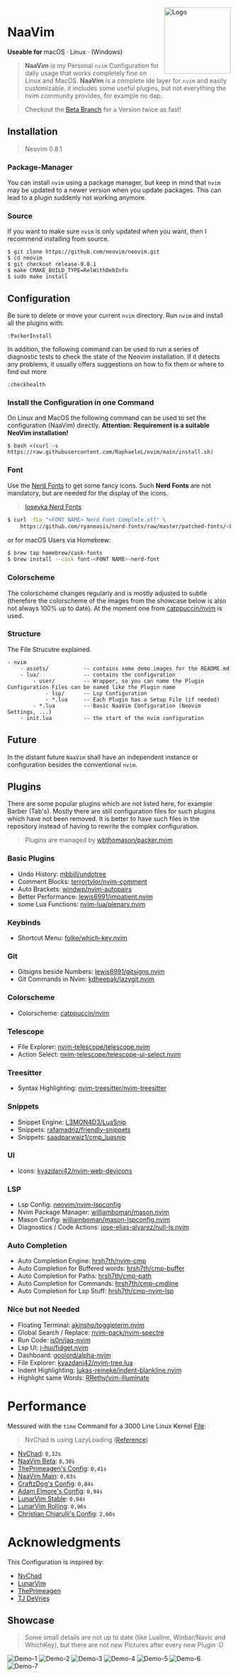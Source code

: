 <img height="150" src="assets/logo.png" align="right" alt="Logo">

# NaaVim

<b>Useable for </b>
macOS · Linux · (Windows)

> **NaaVim** is my Personal `nvim` Configuration for daily usage that works completely fine on Linux and MacOS. **NaaVim** is a complete ide layer for `nvim` and easily customizable. it includes some useful plugins, but not everything the nvim community provides, for example no dap.

> Checkout the [Beta Branch](https://github.com/RaphaeleL/nvim/tree/beta) for a Version twice as fast!

## Installation

> Neovim 0.8.1

### Package-Manager

You can install `nvim` using a package manager, but keep in mind that `nvim` may be updated to a newer version when you update packages. This can lead to a plugin suddenly not working anymore.

### Source

If you want to make sure `nvim` is only updated when you want, then I recommend installing from source.

```
$ git clone https://github.com/neovim/neovim.git
$ cd neovim
$ git checkout release-0.8.1
$ make CMAKE_BUILD_TYPE=RelWithDebInfo
$ sudo make install
```

## Configuration

Be sure to delete or move your current `nvim` directory. Run `nvim` and install all the plugins with:

```
:PackerInstall
```

In addition, the following command can be used to run a series of diagnostic tests to check the state of the Neovim installation. If it detects any problems, it usually offers suggestions on how to fix them or where to find out more

```
:checkhealth
```

### Install the Configuration in one Command

On Linux and MacOS the following command can be used to set the configuration (NaaVim) directly. **Attention: Requirement is a suitable NeoVim installation!**

```
$ bash <(curl -s https://raw.githubusercontent.com/RaphaeleL/nvim/main/install.sh)
```

### Font

Use the [Nerd Fonts](https://www.nerdfonts.com) to get some fancy icons. Such **Nerd Fonts** are not mandatory, but are needed for the display of the icons.

> [Iosevka Nerd Fonts](https://github.com/ryanoasis/nerd-fonts/tree/master/patched-fonts/Iosevka)

```bash
$ curl -fLo "<FONT NAME> Nerd Font Complete.otf" \
    https://github.com/ryanoasis/nerd-fonts/raw/master/patched-fonts/<FONT_PATH>/complete/<FONT_NAME>%20Nerd%20Font%20Complete.otf
```

or for macOS Users via Homebrew:

```bash
$ brew tap homebrew/cask-fonts
$ brew install --cask font-<FONT NAME>-nerd-font
```

### Colorscheme

The colorscheme changes regularly and is mostly adjusted to subtle (therefore the colorscheme of the images from the showcase below is also not always 100% up to date). At the moment one from [catppuccin/nvim](https://github.com/catppuccin/nvim) is used.

### Structure

The File Strucutre explained.

```
- nvim
    - assets/           -- contains some demo images for the README.md
    - lua/              -- contains the configuration
        - user/         -- Wrapper, so you can name the Plugin Configuration Files can be named like the Plugin name
            - lsp/      -- Lsp Configuration
            - *.lua     -- Each Plugin has a Setup File (if needed)
        - *.lua         -- Basic NaaVim Configuration (Neovim Settings, ...)
    - init.lua          -- the start of the nvim configuration
```

## Future

In the distant future `NaaVim` shall have an independent instance or configuration besides the conventional `nvim`.

## Plugins

There are some popular plugins which are not listed here, for example Barber (Tab's). Mostly there are still configuration files for such plugins which have not been removed. It is better to have such files in the repository instead of having to rewrite the complex configuration.

> Plugins are managed by [wbthomason/packer.nvim](https://github.com/wbthomason/packer.nvim)

### Basic Plugins

- Undo History: [mbbill/undotree](https://github.com/mbbill/undotree)
- Comment Blocks: [terrortylor/nvim-comment](https://github.com/terrortylor/nvim-comment)
- Auto Brackets: [windwp/nvim-autopairs](https://github.com/windwp/nvim-autopairs)
- Better Performance: [lewis6991/impatient.nvim](https://github.com/lewis6991/impatient.nvim)
- some Lua Functions: [nvim-lua/plenary.nvim](https://github.com/nvim-lua/plenary.nvim)

### Keybinds

- Shortcut Menu: [folke/which-key.nvim](https://github.com/folke/which-key.nvim)

### Git

- Gitsigns beside Numbers: [lewis6991/gitsigns.nvim](https://github.com/lewis6991/gitsigns.nvim)
- Git Commands in Nvim: [kdheepak/lazygit.nvim](https://github.com/kdheepak/lazygit.nvim)

### Colorscheme

- Colorscheme: [catppuccin/nvim](https://github.com/catppuccin/nvim)

### Telescope

- File Explorer: [nvim-telescope/telescope.nvim](https://github.com/nvim-telescope/telescope.nvim)
- Action Select: [nvim-telescope/telescope-ui-select.nvim](https://github.com/nvim-telescope/telescope-ui-select.nvim)

### Treesitter

- Syntax Highlighting: [nvim-treesitter/nvim-treesitter](https://github.com/nvim-treesitter/nvim-treesitter)

### Snippets

- Snippet Engine: [L3MON4D3/LuaSnip](https://github.com/L3MON4D3/LuaSnip)
- Snippets: [rafamadriz/friendly-snippets](https://github.com/rafamadriz/friendly-snippets)
- Snippets: [saadparwaiz1/cmp_luasnip](https://github.com/saadparwaiz1/cmp_luasnip)

### UI

- Icons: [kyazdani42/nvim-web-devicons](https://github.com/kyazdani42/nvim-web-devicons)

### LSP

- Lsp Config: [neovim/nvim-lspconfig](https://github.com/neovim/nvim-lspconfig)
- Nvim Package Manager: [williamboman/mason.nvim](https://github.com/williamboman/mason.nvim)
- Mason Config: [williamboman/mason-lspconfig.nvim](https://github.com/williamboman/mason-lspconfig.nvim)
- Diagnostics / Code Actions: [jose-elias-alvarez/null-ls.nvim](https://github.com/jose-elias-alvarez/null-ls.nvim)

### Auto Completion

- Auto Completion Engine: [hrsh7th/nvim-cmp](https://github.com/hrsh7th/nvim-cmp)
- Auto Completion for Buffered words: [hrsh7th/cmp-buffer](https://github.com/hrsh7th/cmp-buffer)
- Auto Completion for Paths: [hrsh7th/cmp-path](https://github.com/hrsh7th/cmp-path)
- Auto Completion for Commands: [hrsh7th/cmp-cmdline](https://github.com/hrsh7th/cmp-cmdline)
- Auto Completion for Lsp Stuff: [hrsh7th/cmp-nvim-lsp](https://github.com/hrsh7th/cmp-nvim-lsp)

### Nice but not Needed

- Floating Terminal: [akinsho/toggleterm.nvim](https://github.com/akinsho/toggleterm.nvim)
- Global Search / Replace: [nvim-pack/nvim-spectre](https://github.com/nvim-pack/nvim-spectre)
- Run Code: [is0n/jaq-nvim](https://github.com/is0n/jaq-nvim)
- Lsp UI: [j-hui/fidget.nvim](https://github.com/j-hui/fidget.nvim)
- Dashboard: [goolord/alpha-nvim](https://github.com/goolord/alpha-nvim)
- File Explorer: [kyazdani42/nvim-tree.lua](https://github.com/kyazdani42/nvim-tree.lua)
- Indent Highlighting: [lukas-reineke/indent-blankline.nvim](https://github.com/lukas-reineke/indent-blankline.nvim)
- Highlight same Words: [RRethy/vim-illuminate](https://github.com/RRethy/vim-illuminate)

# Performance 

Messured with the `time` Command for a 3000 Line Linux Kernel [File](https://raw.githubusercontent.com/torvalds/linux/master/kernel/auditsc.c):

> NvChad is using LazyLoading ([Reference](https://github.com/NvChad/NvChad#what-is-it))

- [NvChad](https://github.com/NvChad/NvChad): `0,32s`
- [NaaVim Beta](https://github.com/RaphaeleL/nvim/tree/beta): `0,38s`
- [ThePrimeagen's Config](https://github.com/ThePrimeagen): `0,41s`
- [NaaVim Main](https://github.com/RaphaeleL/nvim): `0,83s`
- [CraftzDog's Config](https://github.com/craftzdog): `0,84s`
- [Adam Elmore's Config](https://github.com/adamelmore): `0,94s`
- [LunarVim Stable](https://github.com/LunarVim/LunarVim): `0,94s`
- [LunarVim Rolling](https://github.com/LunarVim/LunarVim/tree/rolling): `0,96s`
- [Christian Chiarulli's Config](https://github.com/ChristianChiarulli): `2,60s`

# Acknowledgments

This Configuration is inspired by:

- [NvChad](https://github.com/NvChad/NvChad)
- [LunarVim](https://github.com/LunarVim/LunarVim)
- [ThePrimeagen](https://github.com/ThePrimeagen)
- [TJ DeVries](https://github.com/tjdevries)

## Showcase

> Some small details are not up to date (like Lualine, Winbar/Navic and WhichKey), but there are not new Pictures after every new Plugin :D

![Demo-1](./assets/Demo_1.png)
![Demo-2](./assets/Demo_2.png)
![Demo-3](./assets/Demo_3.png)
![Demo-4](./assets/Demo_4.png)
![Demo-5](./assets/Demo_5.png)
![Demo-6](./assets/Demo_6.png)
![Demo-7](./assets/Demo_7.png)
